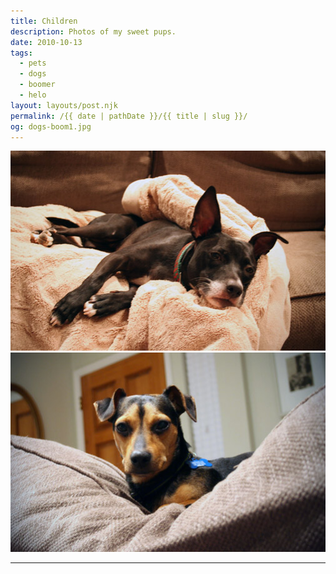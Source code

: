 ```yaml
---
title: Children
description: Photos of my sweet pups.
date: 2010-10-13
tags: 
  - pets
  - dogs
  - boomer
  - helo
layout: layouts/post.njk
permalink: /{{ date | pathDate }}/{{ title | slug }}/
og: dogs-boom1.jpg
---
```


![Boomer dog](/img/dogs-boom1.jpg)![Helo dog](/img/dogs-helo1.jpg)

---
